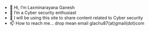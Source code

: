 - 👋 Hi, I’m Laxminarayana Ganesh
- 👀 I’m a Cyber security enthusiast
- 💞️ I will be using this site to share content related to Cyber security
- 📫 How to reach me... drop mean email glachu87(at)gmail(dot)com

<!---
glachu87/glachu87 is a ✨ special ✨ repository because its `README.md` (this file) appears on your GitHub profile.
You can click the Preview link to take a look at your changes.
--->
